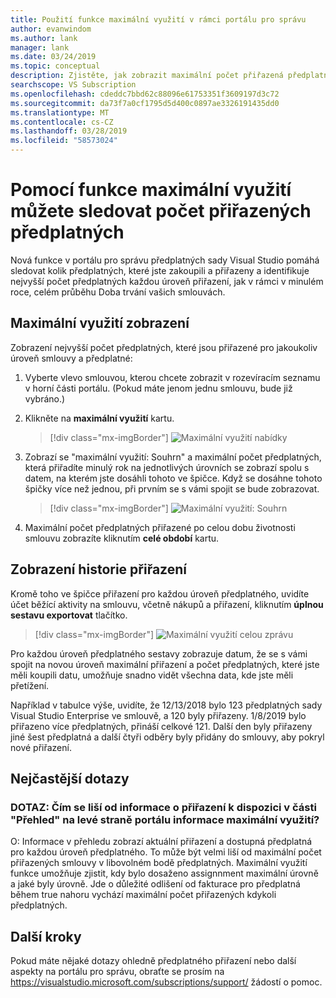 ```yaml
---
title: Použití funkce maximální využití v rámci portálu pro správu
author: evanwindom
ms.author: lank
manager: lank
ms.date: 03/24/2019
ms.topic: conceptual
description: Zjistěte, jak zobrazit maximální počet přiřazená předplatná v portálu pro správu
searchscope: VS Subscription
ms.openlocfilehash: cdeddc7bbd62c88096e61753351f3609197d3c72
ms.sourcegitcommit: da73f7a0cf1795d5d400c0897ae3326191435dd0
ms.translationtype: MT
ms.contentlocale: cs-CZ
ms.lasthandoff: 03/28/2019
ms.locfileid: "58573024"
---
```

# <a name="using-the-maximum-usage-feature-to-track-the-number-of-assigned-subscriptions"></a>Pomocí funkce maximální využití můžete sledovat počet přiřazených předplatných

Nová funkce v portálu pro správu předplatných sady Visual Studio pomáhá sledovat kolik předplatných, které jste zakoupili a přiřazeny a identifikuje nejvyšší počet předplatných každou úroveň přiřazení, jak v rámci v minulém roce, celém průběhu Doba trvání vašich smlouvách. 

## <a name="viewing-maximum-usage"></a>Maximální využití zobrazení

Zobrazení nejvyšší počet předplatných, které jsou přiřazené pro jakoukoliv úroveň smlouvy a předplatné:

1. Vyberte vlevo smlouvou, kterou chcete zobrazit v rozevíracím seznamu v horní části portálu. (Pokud máte jenom jednu smlouvu, bude již vybráno.)

2. Klikněte na **maximální využití** kartu.  
    > [!div class="mx-imgBorder"]
    > ![Maximální využití nabídky](_img/maximum-usage/maximum-usage-menu.png)

3. Zobrazí se "maximální využití: Souhrn" a maximální počet předplatných, která přiřadíte minulý rok na jednotlivých úrovních se zobrazí spolu s datem, na kterém jste dosáhli tohoto ve špičce.  Když se dosáhne tohoto špičky více než jednou, při prvním se s vámi spojit se bude zobrazovat. 
    > [!div class="mx-imgBorder"]
    > ![Maximální využití: Souhrn](_img/maximum-usage/maximum-usage-summary.png)

4.  Maximální počet předplatných přiřazené po celou dobu životnosti smlouvu zobrazíte kliknutím **celé období** kartu.

## <a name="viewing-assignment-history"></a>Zobrazení historie přiřazení

Kromě toho ve špičce přiřazení pro každou úroveň předplatného, uvidíte účet běžící aktivity na smlouvu, včetně nákupů a přiřazení, kliknutím **úplnou sestavu exportovat** tlačítko.  

> [!div class="mx-imgBorder"]
> ![Maximální využití celou zprávu](_img/maximum-usage/maximum-usage-full-report.png)

Pro každou úroveň předplatného sestavy zobrazuje datum, že se s vámi spojit na novou úroveň maximální přiřazení a počet předplatných, které jste měli koupili datu, umožňuje snadno vidět všechna data, kde jste měli přetížení.  

Například v tabulce výše, uvidíte, že 12/13/2018 bylo 123 předplatných sady Visual Studio Enterprise ve smlouvě, a 120 byly přiřazeny.  1/8/2019 bylo přiřazeno více předplatných, přináší celkové 121.  Další den byly přiřazeny jiné šest předplatná a další čtyři odběry byly přidány do smlouvy, aby pokryl nové přiřazení.  

## <a name="frequently-asked-questions"></a>Nejčastější dotazy
### <a name="q-how-is-the-information-in-the-maximum-usage-different-from-the-assignment-information-available-in-the-overview-section-on-the-left-side-of-the-portal"></a>DOTAZ: Čím se liší od informace o přiřazení k dispozici v části "Přehled" na levé straně portálu informace maximální využití?

O:  Informace v přehledu zobrazí aktuální přiřazení a dostupná předplatná pro každou úroveň předplatného.  To může být velmi liší od maximální počet přiřazených smlouvy v libovolném bodě předplatných.  Maximální využití funkce umožňuje zjistit, kdy bylo dosaženo assignnment maximální úrovně a jaké byly úrovně.  Jde o důležité odlišení od fakturace pro předplatná během true nahoru vychází maximální počet přiřazených kdykoli předplatných. 

## <a name="next-steps"></a>Další kroky
Pokud máte nějaké dotazy ohledně předplatného přiřazení nebo další aspekty na portálu pro správu, obraťte se prosím na https://visualstudio.microsoft.com/subscriptions/support/ žádostí o pomoc. 